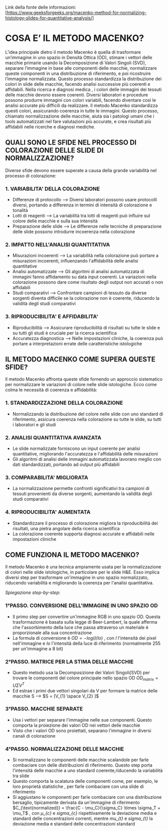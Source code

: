 Link della fonte delle informazioni:
[https://www.geeksforgeeks.org/macenko-method-for-normalizing-histology-slides-for-quantitative-analysis/]

# COSA E’ IL METODO MACENKO?

L’idea principale dietro il metodo Macenko è quella di trasformare un’immagine in uno spazio in Densità Ottica (OD), stimare i vettori delle macchie primarie usando la Decomposizione di Valori Singoli (SVD), separare l’immagine in base alle componenti delle macchie, normalizzare queste componenti in una distribuzione di riferimento, e poi ricostruire l’immagine normalizzata. Questo processo standardizza la distribuzione dei colori in slide delle macchie, facendo analisi successive più coerenti e affidabili. Nella ricerca e diagnosi medica , i colori delle immagini dei tessuti delle macchie devono essere coerenti. Diversi laboratori e procedure possono produrre immagini con colori variabili, facendo diventare così le analisi accurate più difficili da realizzare. Il metodo Macenko standardizza questi colori, assicurando coerenza in tutte le immagini. Questo processo, chiamato normalizzazione delle macchie, aiuta sia i patologi umani che i tools automatizzati nel fare valutazioni più accurate, e crea risultati più affidabili nelle ricerche e diagnosi mediche. 

## QUALI SONO LE SFIDE NEL PROCESSO DI COLORAZIONE DELLE SLIDE DI NORMALIZZAZIONE?

Diverse sfide devono essere superate a causa della grande variabilità nel processo di colorazione:
### 1. VARIABILITA' DELLA COLORAZIONE
  - Differenze di protocollo --> Diversi laboratori possono usare protocolli diversi, portando a differenza in termini di intensità di colorazione e tonalità
  - Lotti di reagenti --> La variabilità tra lotti di reagenti può influire sul colore delle macchie e sulla sua intensità 
  - Preparazione delle slide --> Le differenze nelle tecniche di preparazione delle slide possono introdurre incoerenza nella colorazione
### 2. IMPATTO NELL'ANALISI QUANTITATIVA
  - Misurazioni incoerenti --> La variabilità nella colorazione può portare a misurazioni incoerenti, influenzando l'affidabilità delle analisi quantitative
  - Analisi automatizzate --> Gli algoritmi di analisi automatizzata di immagini fanno affidamento su data input coerenti. Le variazioni nella colorazione possono dare come risultato degli output non accurati o non affidabili
  - Studi comparativi --> Confrontare campioni di tessuto da diverse sorgenti diventa difficile se la colorazione non è coerente, riducendo la validità degli studi comparativi
### 3. RIPRODUCIBILITA' E AFFIDABILITA'
  - Riproducibilità --> Assicurare riproducibilità di risultati su tutte le slide e su tutti gli studi è cruciale per la ricerca scientifica
  - Accuratezza diagnostica --> Nelle impostazioni cliniche, la coerenza può portare a interpretazioni errate delle caratteristiche istologiche

## IL METODO MACENKO COME SUPERA QUESTE SFIDE?

Il metodo Macenko affronta queste sfide fornendo un approccio sistematico per normalizzare le variazioni di colore nelle slide istologiche. Ecco come colma le necessità di coerenza e affidabilità:
### 1. STANDARDIZZAZIONE DELLA COLORAZIONE
  - Normalizzando la distribuzione del colore nelle slide con uno standard di riferimento, assicura coerenza nella colorazione su tutte le slide, su tutti i laboratori e gli studi
### 2. ANALISI QUANTITATIVA AVANZATA
  - Le slide normalizzate forniscono un input coerente per analisi quantitative, migliorando l'accuratezza e l'affidabilità delle misurazioni
  - Gli algoritmi di analisi delle immagini automatizzata lavorano meglio con dati standardizzati, portando ad output più affidabili
### 3. COMPARABILITA' MIGLIORATA
  - La normalizzazione permette confronti significativi tra campioni di tessuti provenienti da diverse sorgenti, aumentando la validità degli studi comparativi
### 4. RIPRODUCIBILITA' AUMENTATA
  - Standardizzare il processo di colorazione migliora la riproducibilità dei risultati, una pietra angolare della ricerca scientifica
  - La colorazione coerente supporta diagnosi accurate e affidabili nelle impostazioni cliniche

## COME FUNZIONA IL METODO MACENKO?

Il metodo Macenko è una tecnica ampiamente usata per la normalizzazione di colori nelle slide istologiche, in particolare per le slide H&E. Esso implica diversi step per trasformare un'immagine in uno spazio normalizzato, riducendo variabilità e migliorando la coerenza per l'analisi quantitativa.

*Spiegazione step-by-step:*
### 1°PASSO. CONVERSIONE DELL'IMMAGINE IN UNO SPAZIO OD
  - Il primo step per convertire un'immagine RGB in uno spazio OD. Questa trasformazione è basata sulla legge di Beer-Lambert, la quale afferma che l'assorbimento della luce che passa attraverso un materiale è proporzionale alla sua concentrazione
  - La formula di conversione è $OD=-log(I/Io)$ , con *I* l'intensità dei pixel nell'immagine e *Io* l'intensità della luce di riferimento (normalmente 255 per un'immagine a 8 bit)
### 2°PASSO. MATRICE PER LA STIMA DELLE MACCHIE
  - Questo metodo usa la Decomposizione dei Valori Singoli(SVD) per trovare le componenti del colore principale nello spazio OD   $OD_{matrix}=U {\Sigma} V^{T}$
  - Ed estrae i primi due vettori singolari da V per formare la matrice delle macchie S --> $S = [V_{1} \space V_{2} ]$
### 3°PASSO. MACCHIE SEPARATE
  - Usa i vettori per separare l'immagine nelle sue componenti. Questo comporta la proiezione dei valori OD nei vettori delle macchie
  - Visto che i valori OD sono proiettati, separano l'immagine in diversi canali di colorazione
### 4°PASSO. NORMALIZZAZIONE DELLE MACCHIE
  - Si normalizzano le componenti delle macchie scalandole per farle combaciare con delle distribuzioni di riferimento. Questo step porta l'intensità delle macchie a uno standard coerente,riducendo la variabilità tra slide
  - Questo comporta la scalatura delle componenti come, per esempio, le loro proprietà statistiche , per farle combaciare con una slide di riferimento
  - Si aggiustano le componenti per farle combaciare con una distribuzione bersaglio, tipicamente derivata da un'immagine di riferimento
$C_{\text{normalized}} = \frac{C - \mu_C}{\sigma_C} \times \sigma_T + \mu_T$ , con *μ_{c}* e *sigma_{c}* rispettivamente la deviazione media e standard delle concentrazioni correnti, mentre *mu_{t}* e *sigma_{t}* la deviazione media e standard delle concentrazioni standard


 









